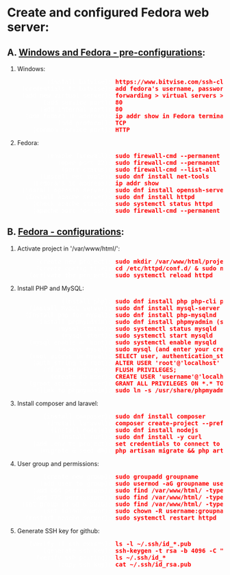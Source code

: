 # Create and configured Fedora web server:

## A. <u>Windows and Fedora - pre-configurations</u>:

1. Windows:
<span style="color:red; font-weight:bold;">
    <pre>
    <span style="color:white; font-weight:normal;">       (install bitvise):</span> https://www.bitvise.com/ssh-client-download
    <span style="color:white; font-weight:normal;">(credentials to bitvise):</span> add fedora's username, password and IP address to bitvise
    <span style="color:white; font-weight:normal;">(add new virtual server):</span> forwarding > virtual servers > add new
    <span style="color:white; font-weight:normal;">      (add service port):</span> 80
    <span style="color:white; font-weight:normal;">     (add internal port):</span> 80
    <span style="color:white; font-weight:normal;"> (add fedora IP address):</span> ip addr show in Fedora terminal
    <span style="color:white; font-weight:normal;">          (add protocol):</span> TCP
    <span style="color:white; font-weight:normal;">   (common service port):</span> HTTP</pre>
</span>

2. Fedora:
<span style="color:red; font-weight:bold;">
    <pre>
    <span style="color:white; font-weight:normal;">       (enable firewall):</span> sudo firewall-cmd --permanent --add-service=ssh
    <span style="color:white; font-weight:normal;">          (open port 22):</span> sudo firewall-cmd --permanent --add-port=22/tcp
    <span style="color:white; font-weight:normal;">           (port status):</span> sudo firewall-cmd --list-all
    <span style="color:white; font-weight:normal;">     (install net tools):</span> sudo dnf install net-tools
    <span style="color:white; font-weight:normal;">   (Fedora's ip address):</span> ip addr show
    <span style="color:white; font-weight:normal;">(install openssh server):</span> sudo dnf install openssh-server
    <span style="color:white; font-weight:normal;"> (install apache server):</span> sudo dnf install httpd
    <span style="color:white; font-weight:normal;">   (check apache status):</span> sudo systemctl status httpd
    <span style="color:white; font-weight:normal;">   (apache port for ssl):</span> sudo firewall-cmd --permanent --add-service=https</pre>
</span>

## B. <u>Fedora - configurations</u>:

1. Activate project in '/var/www/html/':
<span style="color:red; font-weight:bold;">
    <pre>
    <span style="color:white; font-weight:normal;">    (create new project):</span> sudo mkdir /var/www/html/project_name
    <span style="color:white; font-weight:normal;">    (create config file):</span> cd /etc/httpd/conf.d/ & sudo nano project_name.conf
    <span style="color:white; font-weight:normal;">  (activate the project):</span> sudo systemctl reload httpd</pre>
</span>

2. Install PHP and MySQL:
<span style="color:red; font-weight:bold;">
    <pre>
    <span style="color:white; font-weight:normal;">           (install php):</span> sudo dnf install php php-cli php-fpm php-mysqlnd php-xml php-mbstring php-json php-zip php-gd php-curl
    <span style="color:white; font-weight:normal;">  (install MySQL server):</span> sudo dnf install mysql-server
    <span style="color:white; font-weight:normal;"> (install php for mysql):</span> sudo dnf install php-mysqlnd
    <span style="color:white; font-weight:normal;">    (install phpmyadmin):</span> sudo dnf install phpmyadmin (select apache2 and dbconfig-common no)
    <span style="color:white; font-weight:normal;">          (mysql status):</span> sudo systemctl status mysqld
    <span style="color:white; font-weight:normal;">           (mysql start):</span> sudo systemctl start mysqld
    <span style="color:white; font-weight:normal;">  (mysql enable on boot):</span> sudo systemctl enable mysqld
    <span style="color:white; font-weight:normal;">          (access mysql):</span> sudo mysql (and enter your credentials)
    <span style="color:white; font-weight:normal;">  (root access to mysql):</span> SELECT user, authentication_string, host FROM mysql.user;
    <span style="color:white; font-weight:normal;">   (auth_string to root):</span> ALTER USER 'root'@'localhost' IDENTIFIED WITH mysql_native_password BY 'your_password_here';
    <span style="color:white; font-weight:normal;">      (flush privileges):</span> FLUSH PRIVILEGES;
    <span style="color:white; font-weight:normal;">        (create db user):</span> CREATE USER 'username'@'localhost' IDENTIFIED BY 'password';
    <span style="color:white; font-weight:normal;">  (grant access to user):</span> GRANT ALL PRIVILEGES ON *.* TO 'username'@'localhost' WITH GRANT OPTION;
    <span style="color:white; font-weight:normal;">    (link to phpmyadmin):</span> sudo ln -s /usr/share/phpmyadmin /var/www/html/phpmyadmin</pre>
</span>

3. Install composer and laravel:
<span style="color:red; font-weight:bold;">
    <pre>
    <span style="color:white; font-weight:normal;">      (install composer):</span> sudo dnf install composer
    <span style="color:white; font-weight:normal;">       (install laravel):</span> composer create-project --prefer-dist laravel/laravel project_name
    <span style="color:white; font-weight:normal;">        (install nodejs):</span> sudo dnf install nodejs
    <span style="color:white; font-weight:normal;">          (install curl):</span> sudo dnf install -y curl
    <span style="color:white; font-weight:normal;">   (add .env to project):</span> set credentials to connect to the database
    <span style="color:white; font-weight:normal;">     (migrate & seed db):</span> php artisan migrate && php artisan db:seed</pre>
</span>

4. User group and permissions:
<span style="color:red; font-weight:bold;">
    <pre>
    <span style="color:white; font-weight:normal;">      (create new group):</span> sudo groupadd groupname
    <span style="color:white; font-weight:normal;">     (add user to group):</span> sudo usermod -aG groupname username
    <span style="color:white; font-weight:normal;">   (add 664 permissions):</span> sudo find /var/www/html/ -type f -exec chmod 664 {} \;
    <span style="color:white; font-weight:normal;">   (add 775 permissions):</span> sudo find /var/www/html/ -type d -exec chmod 775 {} \; (BAD PRACTICE: sudo chmod 777 /var/www/html -R)
    <span style="color:white; font-weight:normal;">(set group id up & SGIG):</span> sudo find /var/www/html/ -type d -exec chmod g+s {} \;
    <span style="color:white; font-weight:normal;">      (set folder owner):</span> sudo chown -R username:groupname /var/www/html/
    <span style="color:white; font-weight:normal;"> (restart apache server):</span> sudo systemctl restart httpd</pre>
</span>

5. Generate SSH key for github:
 <span style="color:red; font-weight:bold;">
    <pre>
    <span style="color:white; font-weight:normal;">  (verify if ssh exists):</span> ls -l ~/.ssh/id_*.pub
    <span style="color:white; font-weight:normal;">      (generate ssh key):</span> ssh-keygen -t rsa -b 4096 -C "your_email@domain.com"
    <span style="color:white; font-weight:normal;">    (verify ssh pairing):</span> ls ~/.ssh/id_*
    <span style="color:white; font-weight:normal;">          (copy ssh key):</span> cat ~/.ssh/id_rsa.pub</pre>
</span>

